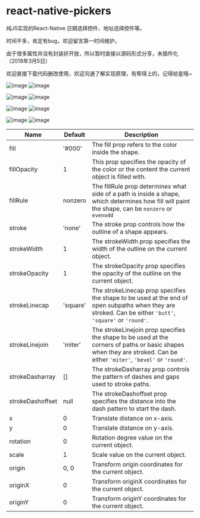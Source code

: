 # react-native-pickers
纯JS实现的React-Native 日期选择控件、地址选择控件等。

时间不多，肯定有bug，欢迎留言第一时间维护。

由于很多属性并没有封装好开放，所以暂时直接以源码形式分享，未插件化（2018年3月5日）

欢迎直接下载代码删改使用，欢迎沟通了解实现原理，有帮得上的，记得给星哦~

![image](https://github.com/iberHK/react-native-pickers/blob/master/screenshot/alert.png)
![image](https://github.com/iberHK/react-native-pickers/blob/master/screenshot/items.png)


![image](https://github.com/iberHK/react-native-pickers/blob/master/screenshot/choose.png)
![image](https://github.com/iberHK/react-native-pickers/blob/master/screenshot/input.png)


![image](https://github.com/iberHK/react-native-pickers/blob/master/screenshot/customer.png)
![image](https://github.com/iberHK/react-native-pickers/blob/master/screenshot/area.png)


![image](https://github.com/iberHK/react-native-pickers/blob/master/screenshot/date.png)
![image](https://github.com/iberHK/react-native-pickers/blob/master/screenshot/xxx.png)


<table>
<thead>
<tr>
<th>Name</th>
<th>Default</th>
<th>Description</th>
</tr>
</thead>
<tbody>
<tr>
<td>fill</td>
<td>'#000'</td>
<td>The fill prop refers to the color inside the shape.</td>
</tr>
<tr>
<td>fillOpacity</td>
<td>1</td>
<td>This prop specifies the opacity of the color or the content the current object is filled with.</td>
</tr>
<tr>
<td>fillRule</td>
<td>nonzero</td>
<td>The fillRule prop determines what side of a path is inside a shape, which determines how fill will paint the shape, can be <code>nonzero</code> or <code>evenodd</code></td>
</tr>
<tr>
<td>stroke</td>
<td>'none'</td>
<td>The stroke prop controls how the outline of a shape appears.</td>
</tr>
<tr>
<td>strokeWidth</td>
<td>1</td>
<td>The strokeWidth prop specifies the width of the outline on the current object.</td>
</tr>
<tr>
<td>strokeOpacity</td>
<td>1</td>
<td>The strokeOpacity prop specifies the opacity of the outline on the current object.</td>
</tr>
<tr>
<td>strokeLinecap</td>
<td>'square'</td>
<td>The strokeLinecap prop specifies the shape to be used at the end of open subpaths when they are stroked. Can be either <code>'butt'</code>, <code>'square'</code> or <code>'round'</code>.</td>
</tr>
<tr>
<td>strokeLinejoin</td>
<td>'miter'</td>
<td>The strokeLinejoin prop specifies the shape to be used at the corners of paths or basic shapes when they are stroked. Can be either <code>'miter'</code>, <code>'bevel'</code> or <code>'round'</code>.</td>
</tr>
<tr>
<td>strokeDasharray</td>
<td>[]</td>
<td>The strokeDasharray prop controls the pattern of dashes and gaps used to stroke paths.</td>
</tr>
<tr>
<td>strokeDashoffset</td>
<td>null</td>
<td>The strokeDashoffset prop specifies the distance into the dash pattern to start the dash.</td>
</tr>
<tr>
<td>x</td>
<td>0</td>
<td>Translate distance on x-axis.</td>
</tr>
<tr>
<td>y</td>
<td>0</td>
<td>Translate distance on y-axis.</td>
</tr>
<tr>
<td>rotation</td>
<td>0</td>
<td>Rotation degree value on the current object.</td>
</tr>
<tr>
<td>scale</td>
<td>1</td>
<td>Scale value on the current object.</td>
</tr>
<tr>
<td>origin</td>
<td>0, 0</td>
<td>Transform origin coordinates for the current object.</td>
</tr>
<tr>
<td>originX</td>
<td>0</td>
<td>Transform originX coordinates for the current object.</td>
</tr>
<tr>
<td>originY</td>
<td>0</td>
<td>Transform originY coordinates for the current object.</td>
</tr></tbody></table>